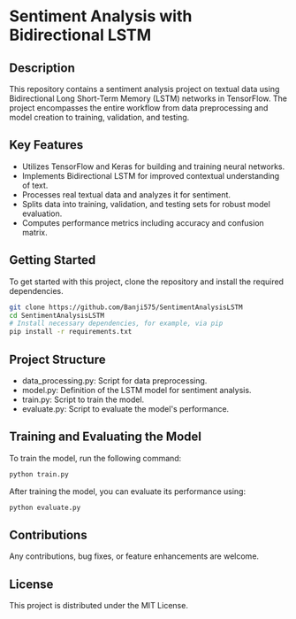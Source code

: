 # Sentiment Analysis with Bidirectional LSTM

## Description
This repository contains a sentiment analysis project on textual data using Bidirectional Long Short-Term Memory (LSTM) networks in TensorFlow. The project encompasses the entire workflow from data preprocessing and model creation to training, validation, and testing.

## Key Features
- Utilizes TensorFlow and Keras for building and training neural networks.
- Implements Bidirectional LSTM for improved contextual understanding of text.
- Processes real textual data and analyzes it for sentiment.
- Splits data into training, validation, and testing sets for robust model evaluation.
- Computes performance metrics including accuracy and confusion matrix.

## Getting Started
To get started with this project, clone the repository and install the required dependencies.

```bash
git clone https://github.com/Banji575/SentimentAnalysisLSTM
cd SentimentAnalysisLSTM
# Install necessary dependencies, for example, via pip
pip install -r requirements.txt 
```

## Project Structure
- data_processing.py: Script for data preprocessing.
- model.py: Definition of the LSTM model for sentiment analysis.
- train.py: Script to train the model.
- evaluate.py: Script to evaluate the model's performance.

## Training and Evaluating the Model
To train the model, run the following command:

```bash
python train.py
```

After training the model, you can evaluate its performance using:

```bash
python evaluate.py
```

## Contributions
Any contributions, bug fixes, or feature enhancements are welcome.

## License
This project is distributed under the MIT License.
